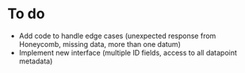 # To do

* Add code to handle edge cases (unexpected response from Honeycomb, missing data, more than one datum)
* Implement new interface (multiple ID fields, access to all datapoint metadata)
